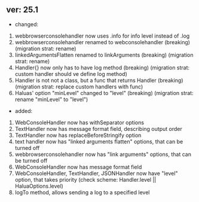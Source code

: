 ## ver: 25.1

- changed:

1. webbrowserconsolehandler now uses .info for info level instead of .log
2. webbrowserconsolehandler renamed to webconsolehandler (breaking) (migration strat: rename)
3. linkedArgumentsFlatten renamed to linkArguments (breaking) (migration strat: rename)
4. Handler{} now only has to have log method (breaking) (migration strat: custom handler should ve define log method)
5. Handler is not not a class, but a func that returns Handler (breaking) (migration strat: replace custom handlers with
   func)
6. Haluas' option "minLevel" changed to "level" (breaking) (migration strat: rename "minLevel" to "level")

- added:

1. WebConsoleHandler now has withSeparator options
2. TextHandler now has message format field, describing output order
3. TextHandler now has replaceBeforeStringify option
4. text handler now has "linked arguments flatten" options, that can be turned off
5. webbrowserconsolehandler now has "link arguments" options, that can be turned off
6. WebConsoleHandler now has message format field
7. WebConsoleHandler, TextHandler, JSONHandler now have "level" option, that takes priority (check scheme:
   Handler.level || HaluaOptions.level)
8. logTo method, allows sending a log to a specified level
